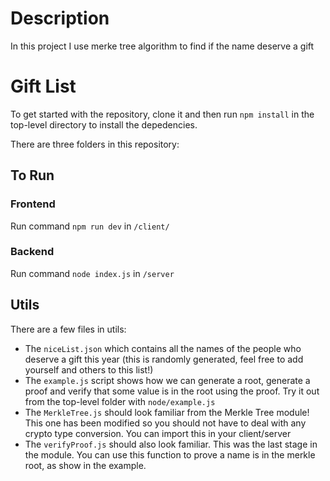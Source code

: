 # Description

In this project I use merke tree algorithm to find if the name deserve a gift

# Gift List

To get started with the repository, clone it and then run `npm install` in the top-level directory to install the depedencies.

There are three folders in this repository:

## To Run

### Frontend

Run command `npm run dev` in `/client/`

### Backend

Run command `node index.js` in `/server`

## Utils

There are a few files in utils:

- The `niceList.json` which contains all the names of the people who deserve a gift this year (this is randomly generated, feel free to add yourself and others to this list!)
- The `example.js` script shows how we can generate a root, generate a proof and verify that some value is in the root using the proof. Try it out from the top-level folder with `node/example.js`
- The `MerkleTree.js` should look familiar from the Merkle Tree module! This one has been modified so you should not have to deal with any crypto type conversion. You can import this in your client/server
- The `verifyProof.js` should also look familiar. This was the last stage in the module. You can use this function to prove a name is in the merkle root, as show in the example.
